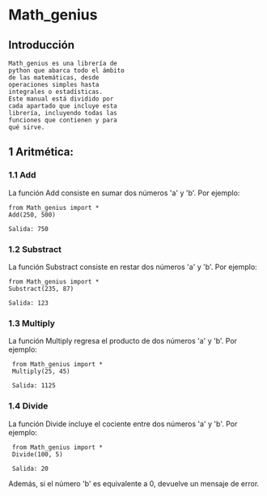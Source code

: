# Math_genius
## Introducción
    Math_genius es una librería de 
    python que abarca todo el ámbito
    de las matemáticas, desde 
    operaciones simples hasta 
    integrales o estadísticas. 
    Este manual está dividido por 
    cada apartado que incluye esta 
    librería, incluyendo todas las 
    funciones que contienen y para 
    qué sirve.

## 1 Aritmética:
### 1.1 Add
La función Add consiste en sumar dos números
'a' y 'b'. Por ejemplo:
    
    from Math_genius import *
    Add(250, 500)

    Salida: 750

### 1.2 Substract
La función Substract consiste en restar dos
números 'a' y 'b'. Por ejemplo:

    from Math_genius import *
    Substract(235, 87)

    Salida: 123

### 1.3 Multiply
La función Multiply regresa el producto de dos
números 'a' y 'b'. Por ejemplo:

     from Math_genius import *
     Multiply(25, 45)

     Salida: 1125

### 1.4 Divide
La función Divide incluye el cociente entre
dos números 'a' y 'b'. Por ejemplo:

     from Math_genius import *
     Divide(100, 5)

     Salida: 20
   
Además, si el número 'b' es equivalente a 0,
devuelve un mensaje de error.

##
    
    


